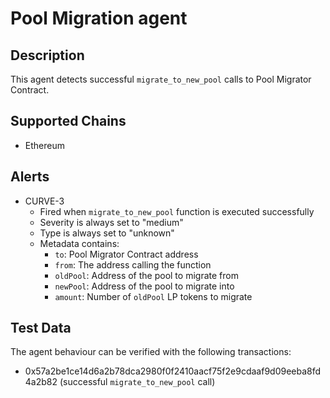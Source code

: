 # Pool Migration agent

## Description

This agent detects successful `migrate_to_new_pool` calls to Pool Migrator Contract.

## Supported Chains

- Ethereum

## Alerts

- CURVE-3
  - Fired when `migrate_to_new_pool` function is executed successfully
  - Severity is always set to "medium"
  - Type is always set to "unknown"
  - Metadata contains:
    - `to`: Pool Migrator Contract address
    - `from`: The address calling the function
    - `oldPool`: Address of the pool to migrate from
    - `newPool`: Address of the pool to migrate into
    - `amount`: Number of `oldPool` LP tokens to migrate

## Test Data

The agent behaviour can be verified with the following transactions:

- 0x57a2be1ce14d6a2b78dca2980f0f2410aacf75f2e9cdaaf9d09eeba8fd4a2b82 (successful `migrate_to_new_pool` call)

